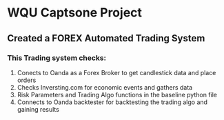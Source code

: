 # WQU Captsone Project

## Created a FOREX Automated Trading System

### This Trading system checks:

1. Conects to Oanda as a Forex Broker to get candlestick data and place orders
2. Checks Inversting.com for economic events and gathers data
3. Risk Parameters and Trading Algo functions in the baseline python file
4. Connects to Oanda backtester for backtesting the trading algo and gaining results
